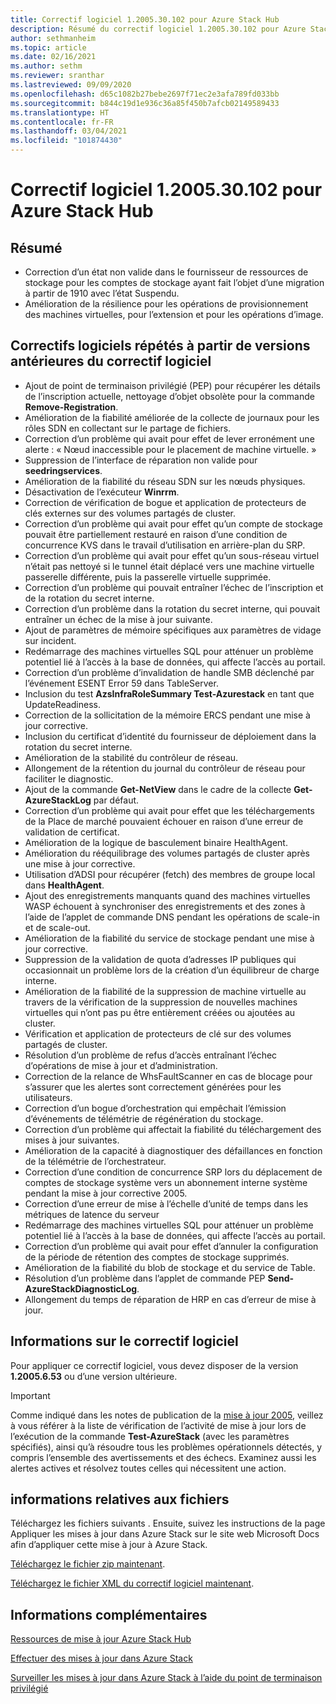 ```yaml
---
title: Correctif logiciel 1.2005.30.102 pour Azure Stack Hub
description: Résumé du correctif logiciel 1.2005.30.102 pour Azure Stack Hub
author: sethmanheim
ms.topic: article
ms.date: 02/16/2021
ms.author: sethm
ms.reviewer: sranthar
ms.lastreviewed: 09/09/2020
ms.openlocfilehash: d65c1082b27bebe2697f71ec2e3afa789fd033bb
ms.sourcegitcommit: b844c19d1e936c36a85f450b7afcb02149589433
ms.translationtype: HT
ms.contentlocale: fr-FR
ms.lasthandoff: 03/04/2021
ms.locfileid: "101874430"
---
```

# <a name="azure-stack-hub-hotfix-1200530102"></a>Correctif logiciel 1.2005.30.102 pour Azure Stack Hub

## <a name="summary"></a>Résumé

- Correction d’un état non valide dans le fournisseur de ressources de stockage pour les comptes de stockage ayant fait l’objet d’une migration à partir de 1910 avec l’état Suspendu.
- Amélioration de la résilience pour les opérations de provisionnement des machines virtuelles, pour l’extension et pour les opérations d’image.

## <a name="fixes-rolled-up-from-previous-hotfix-releases"></a>Correctifs logiciels répétés à partir de versions antérieures du correctif logiciel

- Ajout de point de terminaison privilégié (PEP) pour récupérer les détails de l’inscription actuelle, nettoyage d’objet obsolète pour la commande **Remove-Registration**.
- Amélioration de la fiabilité améliorée de la collecte de journaux pour les rôles SDN en collectant sur le partage de fichiers.
- Correction d’un problème qui avait pour effet de lever erronément une alerte : « Nœud inaccessible pour le placement de machine virtuelle. »
- Suppression de l’interface de réparation non valide pour **seedringservices**.
- Amélioration de la fiabilité du réseau SDN sur les nœuds physiques.
- Désactivation de l’exécuteur **Winrrm**.
- Correction de vérification de bogue et application de protecteurs de clés externes sur des volumes partagés de cluster.
- Correction d’un problème qui avait pour effet qu’un compte de stockage pouvait être partiellement restauré en raison d’une condition de concurrence KVS dans le travail d’utilisation en arrière-plan du SRP.
- Correction d’un problème qui avait pour effet qu’un sous-réseau virtuel n’était pas nettoyé si le tunnel était déplacé vers une machine virtuelle passerelle différente, puis la passerelle virtuelle supprimée.
- Correction d’un problème qui pouvait entraîner l’échec de l’inscription et de la rotation du secret interne.
- Correction d’un problème dans la rotation du secret interne, qui pouvait entraîner un échec de la mise à jour suivante.
- Ajout de paramètres de mémoire spécifiques aux paramètres de vidage sur incident.
- Redémarrage des machines virtuelles SQL pour atténuer un problème potentiel lié à l’accès à la base de données, qui affecte l’accès au portail.
- Correction d’un problème d’invalidation de handle SMB déclenché par l’événement ESENT Error 59 dans TableServer.
- Inclusion du test **AzsInfraRoleSummary Test-Azurestack** en tant que UpdateReadiness.
- Correction de la sollicitation de la mémoire ERCS pendant une mise à jour corrective.
- Inclusion du certificat d’identité du fournisseur de déploiement dans la rotation du secret interne.
- Amélioration de la stabilité du contrôleur de réseau.
- Allongement de la rétention du journal du contrôleur de réseau pour faciliter le diagnostic.
- Ajout de la commande **Get-NetView** dans le cadre de la collecte **Get-AzureStackLog** par défaut.
- Correction d’un problème qui avait pour effet que les téléchargements de la Place de marché pouvaient échouer en raison d’une erreur de validation de certificat.
- Amélioration de la logique de basculement binaire HealthAgent.
- Amélioration du rééquilibrage des volumes partagés de cluster après une mise à jour corrective.
- Utilisation d’ADSI pour récupérer (fetch) des membres de groupe local dans **HealthAgent**.
- Ajout des enregistrements manquants quand des machines virtuelles WASP échouent à synchroniser des enregistrements et des zones à l’aide de l’applet de commande DNS pendant les opérations de scale-in et de scale-out.
- Amélioration de la fiabilité du service de stockage pendant une mise à jour corrective.
- Suppression de la validation de quota d’adresses IP publiques qui occasionnait un problème lors de la création d’un équilibreur de charge interne.
- Amélioration de la fiabilité de la suppression de machine virtuelle au travers de la vérification de la suppression de nouvelles machines virtuelles qui n’ont pas pu être entièrement créées ou ajoutées au cluster.
- Vérification et application de protecteurs de clé sur des volumes partagés de cluster.
- Résolution d’un problème de refus d’accès entraînant l’échec d’opérations de mise à jour et d’administration.
- Correction de la relance de WhsFaultScanner en cas de blocage pour s’assurer que les alertes sont correctement générées pour les utilisateurs.
- Correction d’un bogue d’orchestration qui empêchait l’émission d’événements de télémétrie de régénération du stockage.
- Correction d’un problème qui affectait la fiabilité du téléchargement des mises à jour suivantes.
- Amélioration de la capacité à diagnostiquer des défaillances en fonction de la télémétrie de l’orchestrateur.
- Correction d’une condition de concurrence SRP lors du déplacement de comptes de stockage système vers un abonnement interne système pendant la mise à jour corrective 2005.
- Correction d’une erreur de mise à l’échelle d’unité de temps dans les métriques de latence du serveur
- Redémarrage des machines virtuelles SQL pour atténuer un problème potentiel lié à l’accès à la base de données, qui affecte l’accès au portail.
- Correction d’un problème qui avait pour effet d’annuler la configuration de la période de rétention des comptes de stockage supprimés.
- Amélioration de la fiabilité du blob de stockage et du service de Table.
- Résolution d’un problème dans l’applet de commande PEP **Send-AzureStackDiagnosticLog**.
- Allongement du temps de réparation de HRP en cas d’erreur de mise à jour.

## <a name="hotfix-information"></a>Informations sur le correctif logiciel

Pour appliquer ce correctif logiciel, vous devez disposer de la version **1.2005.6.53** ou d’une version ultérieure.

> [!IMPORTANT]
> Comme indiqué dans les notes de publication de la [mise à jour 2005](release-notes.md?view=azs-2005&preserve-view=true), veillez à vous référer à la liste de vérification de l’activité de mise à jour lors de l’exécution de la commande **Test-AzureStack** (avec les paramètres spécifiés), ainsi qu’à résoudre tous les problèmes opérationnels détectés, y compris l’ensemble des avertissements et des échecs. Examinez aussi les alertes actives et résolvez toutes celles qui nécessitent une action.

## <a name="file-information"></a>informations relatives aux fichiers

Téléchargez les fichiers suivants . Ensuite, suivez les instructions de la page Appliquer les mises à jour dans Azure Stack sur le site web Microsoft Docs afin d’appliquer cette mise à jour à Azure Stack.

[Téléchargez le fichier zip maintenant](https://azurestackhub.azureedge.net/PR/download/MAS_HotFix_1.2005.30.102/HotFix/AzS_Update_1.2005.30.102.zip).

[Téléchargez le fichier XML du correctif logiciel maintenant](https://azurestackhub.azureedge.net/PR/download/MAS_HotFix_1.2005.30.102/HotFix/metadata.xml).

## <a name="more-information"></a>Informations complémentaires

[Ressources de mise à jour Azure Stack Hub](azure-stack-updates.md)

[Effectuer des mises à jour dans Azure Stack](azure-stack-apply-updates.md)

[Surveiller les mises à jour dans Azure Stack à l’aide du point de terminaison privilégié](azure-stack-monitor-update.md)